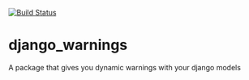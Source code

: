 [![Build Status](https://travis-ci.org/rockabox/django_warnings.svg?branch=master)](https://travis-ci.org/rockabox/django_warnings)

# django_warnings
A package that gives you dynamic warnings with your django models
